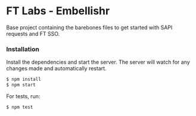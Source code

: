 # FT Labs - Embellishr

Base project containing the barebones files to get started with SAPI requests and FT SSO.
### Installation

Install the dependencies and start the server. The server will watch for any changes made and automatically restart.

```sh
$ npm install
$ npm start
```

For tests, run:

```sh
$ npm test
```